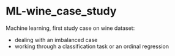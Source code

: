 # ML-wine_case_study
Machine learning, first study case on wine dataset:
  - dealing with an imbalanced case
  - working through a classification task or an ordinal regression
